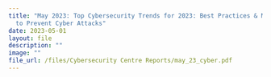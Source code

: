 ```yaml
---
title: "May 2023: Top Cybersecurity Trends for 2023: Best Practices & Measures
  to Prevent Cyber Attacks"
date: 2023-05-01
layout: file
description: ""
image: ""
file_url: /files/Cybersecurity Centre Reports/may_23_cyber.pdf
---
```

